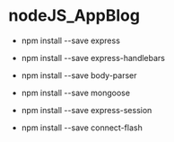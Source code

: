 # nodeJS_AppBlog

- npm install --save express

- npm install --save express-handlebars

- npm install --save body-parser

- npm install --save mongoose

- npm install --save express-session

- npm install --save connect-flash


